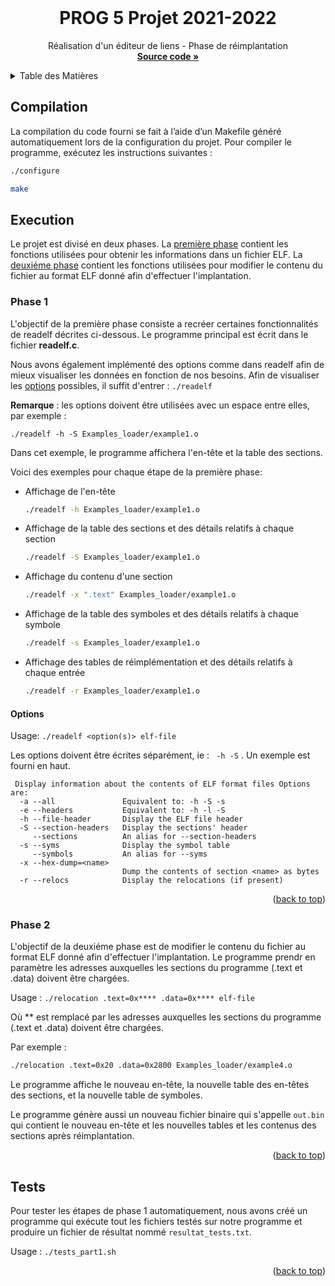 
<!-- PROJECT Header -->
<br />
<div align="center">
  <h1 align="center">PROG 5 Projet 2021-2022</h1>

  <p align="center">
    Réalisation d'un éditeur de liens - Phase de réimplantation
    <br />
    <a href="https://github.com/Exioloz/Projet_PROG"><strong>Source code »</strong></a>
    <br />
  </p>
</div>



<!-- TABLE OF CONTENTS -->
<details>
  <summary>Table des Matières</summary>
  <ol>
    <li><a href="#compilation">Compilation</a>
    <li><a href="#execution">Exécution</a>
      <ul>
        <li><a href="#phase-1-readelf">Phase 1</a></li>
        <li><a href="#phase-2">Phase 2</a></li>
      </ul>
    <li><a href="#testes">Testes</a></li>
  </ol>
</details>


<!-- Compilation -->
## Compilation
La compilation du code fourni se fait à l’aide d’un Makefile généré automatiquement lors de la configuration du projet. Pour compiler le programme, exécutez les instructions suivantes :
```sh
./configure

make
```

<!-- Execution -->
## Execution

Le projet est divisé en deux phases. La <a href="#phase-1">première phase</a> contient les fonctions utilisées pour obtenir les informations dans un fichier ELF. 
La <a href="#phase-2">deuxiéme phase</a> contient les fonctions utilisées pour 
modifier le contenu du fichier au format ELF donné afin d'effectuer l'implantation.

### Phase 1
L'objectif de la première phase consiste a recréer certaines fonctionnalités de readelf décrites ci-dessous. Le programme principal est écrit dans le fichier **readelf.c**. 

Nous avons également implémenté des options comme dans readelf afin de mieux visualiser les données en fonction de nos besoins. Afin de visualiser les <a href="#options">options</a> possibles, il suffit d'entrer :
    `
    ./readelf
    `

**Remarque** : les options doivent être utilisées avec un espace entre elles, par exemple : 
    
    ./readelf -h -S Examples_loader/example1.o

Dans cet exemple, le programme affichera l'en-tête et la table des sections.

Voici des exemples pour chaque étape de la première phase:

* Affichage de l'en-tête
    ```sh
    ./readelf -h Examples_loader/example1.o
    ```
* Affichage de la table des sections et des détails relatifs à chaque section
    ```sh
    ./readelf -S Examples_loader/example1.o
    ```

* Affichage du contenu d'une section
    ```sh
    ./readelf -x ".text" Examples_loader/example1.o
    ```

* Affichage de la table des symboles et des détails relatifs à chaque symbole
    ```sh
    ./readelf -s Examples_loader/example1.o
    ```

* Affichage des tables de réimplémentation et des détails relatifs à chaque entrée
    ```sh
    ./readelf -r Examples_loader/example1.o
    ```

#### Options 
Usage: 
`
./readelf <option(s)> elf-file
`
  
Les options doivent être écrites séparément, ie : ` -h -S` . Un exemple est fourni en haut.
     
     Display information about the contents of ELF format files Options are:
      -a --all               Equivalent to: -h -S -s
      -e --headers           Equivalent to: -h -l -S
      -h --file-header       Display the ELF file header
      -S --section-headers   Display the sections' header 
         --sections          An alias for --section-headers
      -s --syms              Display the symbol table 
         --symbols           An alias for --syms
      -x --hex-dump=<name>                         
                             Dump the contents of section <name> as bytes
      -r --relocs            Display the relocations (if present)

<p align="right">(<a href="#top">back to top</a>)</p>

### Phase 2 
L'objectif de la deuxiéme phase est de modifier le contenu du fichier au format ELF donné afin 
d'effectuer l'implantation. Le programme prendr en paramètre les adresses auxquelles les sections 
du programme (.text et .data) doivent être chargées. 

Usage :
`
./relocation .text=0x**** .data=0x**** elf-file
`

Où ** est remplacé par les adresses auxquelles les sections du programme (.text et .data) doivent être chargées. 

Par exemple :
```sh
./relocation .text=0x20 .data=0x2800 Examples_loader/example4.o
```

Le programme affiche le nouveau en-tête, la nouvelle table des en-têtes des sections, et la nouvelle table de symboles.

Le programme génère aussi un nouveau fichier binaire qui s'appelle `out.bin` qui contient le nouveau en-tête et les nouvelles tables 
et les contenus des sections après réimplantation.

<p align="right">(<a href="#top">back to top</a>)</p>

## Tests

Pour tester les étapes de phase 1 automatiquement, nous avons créé un programme qui exécute tout les fichiers testés sur notre programme et produire un fichier de résultat nommé `resultat_tests.txt`.

Usage :
`./tests_part1.sh`

<p align="right">(<a href="#top">back to top</a>)</p>
